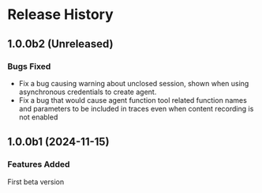 # Release History

## 1.0.0b2 (Unreleased)

### Bugs Fixed

* Fix a bug causing warning about unclosed session, shown when using asynchronous credentials to create agent. 
* Fix a bug that would cause agent function tool related function names and parameters to be included in traces even when content recording is not enabled

## 1.0.0b1 (2024-11-15)

### Features Added

First beta version
